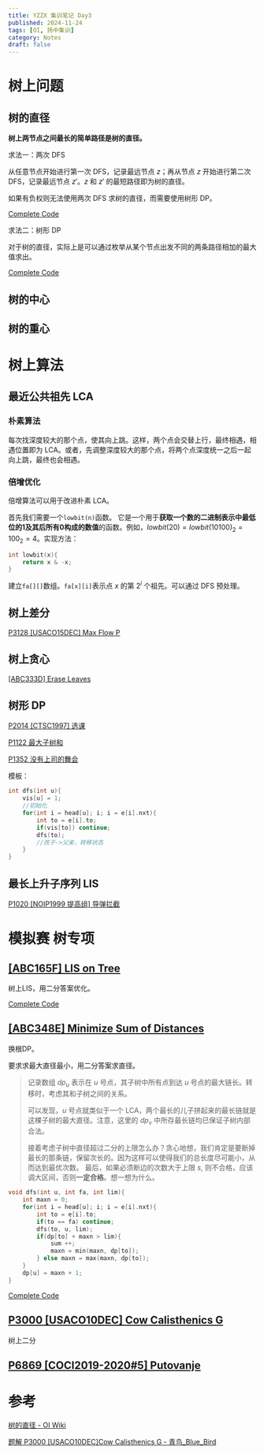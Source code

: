 ```yaml
---
title: YZZX 集训笔记 Day3
published: 2024-11-24
tags: [OI, 扬中集训]
category: Notes
draft: false
---
```


# 树上问题

## 树的直径

**树上两节点之间最长的简单路径是树的直径。**

求法一：两次 DFS

从任意节点开始进行第一次 DFS，记录最远节点 $z$；再从节点 $z$ 开始进行第二次 DFS，记录最远节点 $z'$。$z$ 和 $z'$ 的最短路径即为树的直径。

如果有负权则无法使用两次 DFS 求树的直径，而需要使用树形 DP。

[Complete Code](https://www.luogu.com.cn/record/190885544)

求法二：树形 DP

对于树的直径，实际上是可以通过枚举从某个节点出发不同的两条路径相加的最大值求出。

[Complete Code](https://www.luogu.com.cn/record/190897020)

## 树的中心

## 树的重心

# 树上算法

## 最近公共祖先 LCA

### 朴素算法

每次找深度较大的那个点，使其向上跳。这样，两个点会交替上行，最终相遇，相遇位置即为 LCA。或者，先调整深度较大的那个点，将两个点深度统一之后一起向上跳，最终也会相遇。

### 倍增优化

倍增算法可以用于改进朴素 LCA。

首先我们需要一个`lowbit(n)`函数。 它是一个用于**获取一个数的二进制表示中最低位的1及其后所有0构成的数值**的函数。例如，$lowbit(20) = lowbit(10100)_2 = 100_2 = 4$。实现方法：

```cpp
int lowbit(x){
    return x & -x;
}
```

建立`fa[][]`数组。`fa[x][i]`表示点 $x$ 的第 $2^i$ 个祖先。可以通过 DFS 预处理。 

## 树上差分

[P3128 [USACO15DEC] Max Flow P](https://www.luogu.com.cn/problem/P3128)



## 树上贪心

[[ABC333D] Erase Leaves](https://www.luogu.com.cn/problem/AT_abc333_d)





## 树形 DP

[P2014 [CTSC1997] 选课](https://www.luogu.com.cn/problem/P2014)

[P1122 最大子树和](https://www.luogu.com.cn/problem/P1122)

[P1352 没有上司的舞会](https://www.luogu.com.cn/problem/P1352)

模板：

```cpp
int dfs(int u){
    vis[u] = 1;
    //初始化
    for(int i = head[u]; i; i = e[i].nxt){
        int to = e[i].to;
        if(vis[to]) continue;
        dfs(to);
        //孩子->父亲，转移状态
    }
}
```



## 最长上升子序列 LIS

[P1020 [NOIP1999 提高组] 导弹拦截](https://www.luogu.com.cn/problem/P1020)



# 模拟赛 树专项

## [[ABC165F] LIS on Tree](https://www.luogu.com.cn/problem/AT_abc165_f)

树上LIS，用二分答案优化。

[Complete Code](https://www.luogu.com.cn/record/190942546)

## [[ABC348E] Minimize Sum of Distances](https://www.luogu.com.cn/problem/AT_abc348_e)

换根DP。

要求求最大直径最小，用二分答案求直径。

> 记录数组 $dp_u$ 表示在 $u$ 号点，其子树中所有点到达 $u$ 号点的最大链长。转移时，考虑其和子树之间的关系。
>
> 可以发现，$u$ 号点就类似于一个 LCA，两个最长的儿子拼起来的最长链就是这棵子树的最大直径。注意，这里的 $dp_v$ 中所存最长链均已保证子树内部合法。
>
> 接着考虑子树中直径超过二分的上限怎么办？贪心地想，我们肯定是要断掉最长的那条链，保留次长的。因为这样可以使得我们的总长度尽可能小，从而达到最优次数。 最后，如果必须断边的次数大于上限 $s$, 则不合格，应该调大区间，否则**一定合格**。想一想为什么。

```cpp
void dfs(int u, int fa, int lim){
    int maxn = 0;
    for(int i = head[u]; i; i = e[i].nxt){
        int to = e[i].to;
        if(to == fa) continue;
        dfs(to, u, lim);
        if(dp[to] + maxn > lim){
            sum ++;
            maxn = min(maxn, dp[to]);
        } else maxn = max(maxn, dp[to]);
    }
    dp[u] = maxn + 1;
}
```

[Complete Code](https://www.luogu.com.cn/record/190956093)

## [P3000 [USACO10DEC] Cow Calisthenics G](https://www.luogu.com.cn/problem/P3000)

树上二分

## [P6869 [COCI2019-2020#5] Putovanje](https://www.luogu.com.cn/problem/P6869)



# 参考

[树的直径 - OI Wiki](https://oi-wiki.org/graph/tree-diameter/)

[题解 P3000 [USACO10DEC]Cow Calisthenics G - 青鸟_Blue_Bird](https://www.luogu.com.cn/article/ny50jzze)
